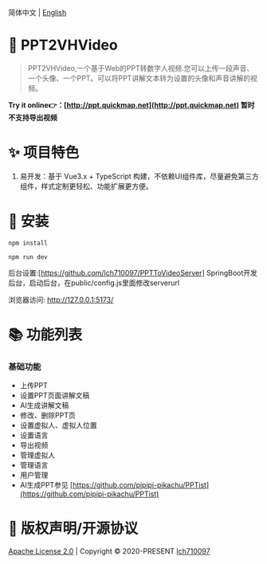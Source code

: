 

简体中文 | [English](README.md)


# 🎨 PPT2VHVideo
> PPT2VHVideo,一个基于Web的PPT转数字人视频.您可以上传一段声音、一个头像、一个PPT。可以将PPT讲解文本转为设置的头像和声音讲解的视频。

<b>Try it online👉：[http://ppt.quickmap.net](http://ppt.quickmap.net) 暂时不支持导出视频</b>

# ✨ 项目特色
1. 易开发：基于 Vue3.x + TypeScript 构建，不依赖UI组件库，尽量避免第三方组件，样式定制更轻松、功能扩展更方便。

# 🚀 安装
```
npm install

npm run dev
```

后台设置:[https://github.com/lch710097/PPTToVideoServer] SpringBoot开发后台，启动后台，在public/config.js里面修改serverurl

浏览器访问: http://127.0.0.1:5173/


# 📚 功能列表
### 基础功能
- 上传PPT
- 设置PPT页面讲解文稿
- AI生成讲解文稿
- 修改、删除PPT页
- 设置虚拟人、虚拟人位置
- 设置语言
- 导出视频
- 管理虚拟人
- 管理语言
- 用户管理
- AI生成PPT参见 [https://github.com/pipipi-pikachu/PPTist](https://github.com/pipipi-pikachu/PPTist)
 

 

# 📄 版权声明/开源协议
[Apache License 2.0](https://github.com/lch710097/PPT2VHVideo/blob/master/LICENSE) | Copyright © 2020-PRESENT [lch710097](https://github.com/lch710097)
 
